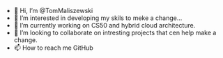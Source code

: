 - 👋 Hi, I’m @TomMaliszewski
- 👀 I’m interested in developing my skils to meke a change...
- 🌱 I’m currently working on CS50 and hybrid cloud architecture. 
- 💞️ I’m looking to collaborate on intresting projects that cen help make a change.  
- 📫 How to reach me GitHub

<!---
TomMaliszewski/TomMaliszewski is a ✨ special ✨ repository because its `README.md` (this file) appears on your GitHub profile.
You can click the Preview link to take a look at your changes.
--->
